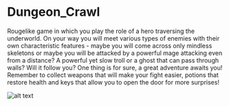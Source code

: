 # Dungeon_Crawl

Rougelike game in which you play the role of a hero traversing the underworld. 
On your way you will meet various types of enemies with their own characteristic features - maybe you will come across only mindless skeletons or maybe you will be attacked by a powerful mage attacking even from a distance?
A powerful yet slow troll or a ghost that can pass through walls? Will it follow you? One thing is for sure, a great adventure awaits you! 
Remember to collect weapons that will make your fight easier, potions that restore health and keys that allow you to open the door for more surprises!

![alt text](https://i.imgur.com/cGgxY88.png)
